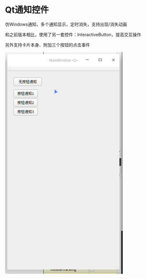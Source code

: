 Qt通知控件
===

仿Windows通知，多个通知显示，定时消失，支持出现/消失动画

和之前版本相比，使用了另一套控件：InteractiveButton，提高交互操作

另外支持卡片本身、附加三个按钮的点击事件

![picture](picture.gif)